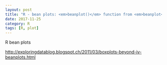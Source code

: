 ```yaml
---
layout: post
title: "R - bean plots: <em>beanplot()</em> function from <em>beanplot</em> package"
date: 2017-11-25
category: R
tags: [R, plot]
---
```


R bean plots

http://exploringdatablog.blogspot.ch/2011/03/boxplots-beyond-iv-beanplots.html

